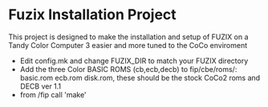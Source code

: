 # Fuzix Installation Project

This project is designed to make the installation and setup of FUZIX
on a Tandy Color Computer 3 easier and more tuned to the CoCo
enviroment

* Edit config.mk and change FUZIX_DIR to match your FUZIX directory
* Add the three Color BASIC ROMS (cb,ecb,decb) to fip/cbe/roms/: basic.rom ecb.rom disk.rom, these should be the stock CoCo2 roms and DECB ver 1.1
* from /fip call 'make'


